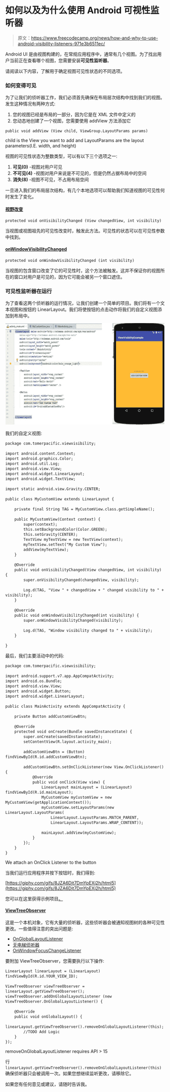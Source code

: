 # 如何以及为什么使用 Android 可视性监听器

> 原文：<https://www.freecodecamp.org/news/how-and-why-to-use-android-visibility-listeners-971e3b6511ec/>

Android UI 是由视图构建的，在常规应用程序中，通常有几个视图。为了找出用户当前正在查看哪个视图，您需要安装**可见性监听器**。

请阅读以下内容，了解用于确定视图可见性状态的不同选项。

### 如何变得可见

为了让我们的侦听器工作，我们必须首先确保在布局层次结构中找到我们的视图。发生这种情况有两种方式:

1.  您的视图已经是布局的一部分，因为它是在 XML 文件中定义的
2.  您动态地创建了一个视图，您需要使用 addView 方法添加它

```
public void addView (View child, ViewGroup.LayoutParams params)
```

child is the View you want to add and LayoutParams are the layout parameters(I.E. width, and height)

视图的可见性状态为整数类型，可以有以下三个选项之一:

1.  **可见(0)** -视图对用户可见
2.  **不可见(4)** -视图对用户来说是不可见的，但是仍然占据布局中的空间
3.  **消失(8)** -视图不可见，不占用布局空间

一旦进入我们的布局层次结构，有几个本地选项可以帮助我们知道视图的可见性何时发生了变化。

#### [视野改变](https://developer.android.com/reference/android/view/View.html#onVisibilityChanged(android.view.View,%20int))

```
protected void onVisibilityChanged (View changedView, int visibility)
```

当视图或视图祖先的可见性改变时，触发此方法。可见性的状态可以在可见性参数中找到。

#### [onWindowVisibilityChanged](https://developer.android.com/reference/android/view/View.html#onWindowVisibilityChanged(int))

```
protected void onWindowVisibilityChanged (int visibility)
```

当视图的包含窗口改变了它的可见性时，这个方法被触发。这并不保证你的视图所在的窗口对用户是可见的，因为它可能会被另一个窗口遮住。

### 可见性监听器在运行

为了查看这两个侦听器的运行情况，让我们创建一个简单的项目。我们将有一个文本视图和按钮的 LinearLayout。我们将使按钮的点击动作将我们的自定义视图添加到布局中。

![1*nYk06TzXhcQz6nW2dbRbfA](img/66fff19b37ceb3ebf917dccab5760753.png)

我们的自定义视图:

```
package com.tomerpacific.viewvisibility;

import android.content.Context;
import android.graphics.Color;
import android.util.Log;
import android.view.View;
import android.widget.LinearLayout;
import android.widget.TextView;

import static android.view.Gravity.CENTER;

public class MyCustomView extends LinearLayout {

    private final String TAG = MyCustomView.class.getSimpleName();

    public MyCustomView(Context context) {
        super(context);
        this.setBackgroundColor(Color.GREEN);
        this.setGravity(CENTER);
        TextView myTextView = new TextView(context);
        myTextView.setText("My Custom View");
        addView(myTextView);
    }

    @Override
    public void onVisibilityChanged(View changedView, int visibility) {
        super.onVisibilityChanged(changedView, visibility);

        Log.d(TAG, "View " + changedView + " changed visibility to " + visibility);
    }

    @Override
    public void onWindowVisibilityChanged(int visibility) {
        super.onWindowVisibilityChanged(visibility);

        Log.d(TAG, "Window visibility changed to " + visibility);
    }

}
```

最后，我们主要活动中的代码:

```
package com.tomerpacific.viewvisibility;

import android.support.v7.app.AppCompatActivity;
import android.os.Bundle;
import android.view.View;
import android.widget.Button;
import android.widget.LinearLayout;

public class MainActivity extends AppCompatActivity {

    private Button addCustomViewBtn;

    @Override
    protected void onCreate(Bundle savedInstanceState) {
        super.onCreate(savedInstanceState);
        setContentView(R.layout.activity_main);

        addCustomViewBtn = (Button) findViewById(R.id.addCustomViewBtn);

        addCustomViewBtn.setOnClickListener(new View.OnClickListener() {
            @Override
            public void onClick(View view) {
                LinearLayout mainLayout = (LinearLayout) findViewById(R.id.mainLayout);
                MyCustomView myCustomView = new MyCustomView(getApplicationContext());
                myCustomView.setLayoutParams(new LinearLayout.LayoutParams(
                    LinearLayout.LayoutParams.MATCH_PARENT, 
                    LinearLayout.LayoutParams.WRAP_CONTENT));

                mainLayout.addView(myCustomView);
            }
        });
    }
}
```

We attach an OnClick Listener to the button

当我们运行应用程序并按下按钮时，我们得到:

[https://giphy.com/gifs/8JZA6Djt7DmYpEXj2h/html5](https://giphy.com/gifs/8JZA6Djt7DmYpEXj2h/html5)

您可以在这里获得示例项目[。](https://github.com/TomerPacific/MediumArticles/tree/master/ViewVisibility)

#### [ViewTreeObserver](https://developer.android.com/reference/android/view/ViewTreeObserver)

这是一个本机对象，它有大量的侦听器，这些侦听器会被通知视图树的各种可见性更改。一些值得注意的突出问题是:

*   [OnGlobalLayoutListener](https://developer.android.com/reference/android/view/ViewTreeObserver.OnGlobalLayoutListener.html)
*   [无电梯侦听器](https://developer.android.com/reference/android/view/ViewTreeObserver.OnWindowAttachListener.html)
*   [OnWindowFocusChangeListener](https://developer.android.com/reference/android/view/ViewTreeObserver.OnWindowFocusChangeListener.html)

要附加 ViewTreeObserver，您需要执行以下操作:

```
LinearLayout linearLayout = (LinearLayout) findViewById(R.id.YOUR_VIEW_ID);

ViewTreeObserver viewTreeObserver = linearLayout.getViewTreeObserver(); 
viewTreeObserver.addOnGlobalLayoutListener (new ViewTreeObserver.OnGlobalLayoutListener() { 

    @Override 
    public void onGlobalLayout() {
        linearLayout.getViewTreeObserver().removeOnGlobalLayoutListener(this); 
        //TODO Add Logic
    } 
});
```

removeOnGlobalLayoutListener requires API > 15

行`linearLayout.getViewTreeObserver().removeOnGlobalLayoutListener(this)` 确保侦听器只会被调用一次。如果您想继续监听更改，请移除它。

如果您有任何意见或建议，请随时告诉我。